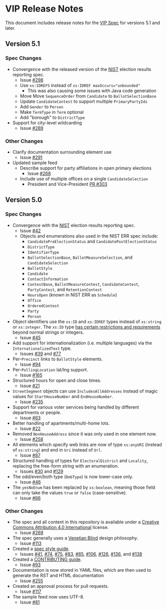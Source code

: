 # VIP Release Notes

This document includes release notes for the [VIP Spec][vip] for versions
5.1 and later.

## Version 5.1

### Spec Changes
* Convergence with the released version of the [NIST][nist_spec] election
  results reporting spec.
  * Issue [#298](https://github.com/votinginfoproject/vip-specification/issues/298)
  * Use `xs:IDREFS` instead of `xs:IDREF maxOccurs="unbounded"`
    * This was also causing some issues with Java code generation
  * Move Move `SequenceOrder` from `Candidate` to `BallotSelectionBase`
  * Update `CandidateContest` to support multiple `PrimaryPartyIds`
  * Add `Gender` to `Person`
  * Make `TermType` in `Term` optional
  * Add "borough" to `DistrictType`
* Support for city-level wildcarding
  * Issue [#289](https://github.com/votinginfoproject/vip-specification/issues/289)

### Other Changes
* Clarify documentation surrounding element use
  * Issue [#291](https://github.com/votinginfoproject/vip-specification/issues/291)
* Updated sample feed
  * Describe support for party affiliations in open primary elections
    * Issue [#268](https://github.com/votinginfoproject/vip-specification/issues/268)
  * Include use of multiple offices on a single `CandidateSelection`
    * President and Vice-President [PR
  #303](https://github.com/votinginfoproject/vip-specification/pull/303)

## Version 5.0

### Spec Changes
* Convergence with the [NIST][nist_spec] election results reporting spec.
  * Issue [#42](https://github.com/votinginfoproject/vip-specification/issues/42)
  * Objects and enumerations also used in the NIST ERR spec include:
    * `CandidatePreElectionStatus` and `CandidatePostElectionStatus`
    * `DistrictType`
    * `IdentifierType`
    * `BallotSelectionBase`, `BallotMeasureSelection`, and `CandidateSelection`
    * `BallotStyle`
    * `Candidate`
    * `ContactInformation`
    * `ContestBase`, `BallotMeasureContest`, `CandidateContest`, `PartyContest`,
      and `RetentionContest`
    * `HoursOpen` (known in NIST ERR as `Schedule`)
    * `Office`
    * `OrderedContest`
    * `Party`
    * `Person`
* Object identifiers use the `xs:ID` and `xs:IDREF` types instead of `xs:string`
  or `xs:integer`. The `xs:ID` type [has certain restrictions and
  requirements](http://books.xmlschemata.org/relaxng/ch19-77151.html) beyond
  normal strings or integers.
  * Issue [#45](https://github.com/votinginfoproject/vip-specification/issues/45)
* Add support for internationalization (i.e. multiple languages) via the
  `InternationalizedText` type.
  * Issues [#39](https://github.com/votinginfoproject/vip-specification/issues/39) and
  [#77](https://github.com/votinginfoproject/vip-specification/issues/77)
* Per-`Precinct` links to `BallotStyle` elements.
  * Issue [#94](https://github.com/votinginfoproject/vip-specification/issues/94)
* Per-`PollingLocation` lat/lng support.
  * Issue [#165](https://github.com/votinginfoproject/vip-specification/issues/165)
* Structured hours for open and close times.
  * Issue [#21](https://github.com/votinginfoproject/vip-specification/issues/21)
* `StreetSegment` objects can use `IncludesAllAddresses` instead of magic values
  for `StartHouseNumber` and `EndHouseNumber`.
  * Issue [#235](https://github.com/votinginfoproject/vip-specification/issues/235)
* Support for various voter services being handled by different departments or
  people.
  * Issue [#63](https://github.com/votinginfoproject/vip-specification/issues/63)
* Better handling of apartments/multi-home lots.
  * Issue [#22](https://github.com/votinginfoproject/vip-specification/issues/22)
* Removed `NonHouseAddress` since it was only used in one element now.
  * Issue [#258](https://github.com/votinginfoproject/vip-specification/issues/259)
* All elements which specify web links are now of type `xs:anyURI` (instead of
  `xs:string`) and end in `Uri` instead of `Url`.
  * Issue [#87](https://github.com/votinginfoproject/vip-specification/issues/87)
* Structured handling of types for `ElectoralDistrict` and `Locality`, replacing
  the free-form string with an enumeration.
  * Issues [#30](https://github.com/votinginfoproject/vip-specification/issues/30) and
  [#129](https://github.com/votinginfoproject/vip-specification/issues/129)
* The odd/even/both type (`OebType`) is now lower-case only.
  * Issue [#46](https://github.com/votinginfoproject/vip-specification/issues/46)
* The `yesNoEnum` has been replaced by `xs:boolean`, meaning those field can
  only take the values `true` or `false` (case-sensitive).
  * Issue [#66](https://github.com/votinginfoproject/vip-specification/issues/66)

### Other Changes
* The spec and all content in this repository is available under a [Creative
  Commons Attribution 4.0 International](LICENSE.md) license.
  * Issue [#269](https://github.com/votinginfoproject/vip-specification/pulls/269)
* The spec generally uses a [Venetian
  Blind](http://www.oracle.com/technetwork/java/design-patterns-142138.html) design philosophy.
  * Issue [#113](https://github.com/votinginfoproject/vip-specification/issues/113)
* Created a
  [spec style
  guide](https://github.com/votinginfoproject/vip-specification/blob/vip5/STYLEGUIDE.md).
  * Issues [#41](https://github.com/votinginfoproject/vip-specification/issues/41),
  [#74](https://github.com/votinginfoproject/vip-specification/issues/74),
  [#75](https://github.com/votinginfoproject/vip-specification/issues/75),
  [#83](https://github.com/votinginfoproject/vip-specification/issues/83),
  [#85](https://github.com/votinginfoproject/vip-specification/issues/85),
  [#106](https://github.com/votinginfoproject/vip-specification/issues/106),
  [#126](https://github.com/votinginfoproject/vip-specification/issues/126),
  [#136](https://github.com/votinginfoproject/vip-specification/issues/136), and
  [#138](https://github.com/votinginfoproject/vip-specification/issues/138)
* Created a
  [CONTRIBUTING
  guide](https://github.com/votinginfoproject/vip-specification/blob/vip5/CONTRIBUTING.md).
  * Issue [#93](https://github.com/votinginfoproject/vip-specification/issues/93)
* Documentation is now stored in YAML files, which are then used to generate the
  RST and HTML documentation
  * Issue [#255](https://github.com/votinginfoproject/vip-specification/issues/255)
* Created an approval process for pull requests.
  * Issue [#117](https://github.com/votinginfoproject/vip-specification/issues/117)
* The sample feed now uses UTF-8.
  * Issue [#81](https://github.com/votinginfoproject/vip-specification/issues/81)

[nist_spec]: https://github.com/usnistgov/Voting
[vip]: https://github.com/votinginfoproject/vip-specification
